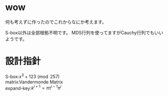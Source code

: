 # wow
何も考えずに作ったのでこれからなにか考えます。

S-box以外は全部根拠不明です。
MDS行列を使ってますがCauchy行列でもいいようです。

# 設計指針
S-box:$x^3+123 \pmod 257$  
matrix:Vandermonde Matrix  
expand-key:$k^{i+1}=\pi\tau^{i-1}\pi^i$
